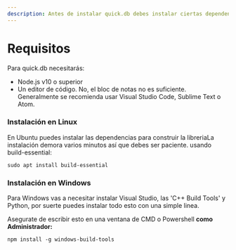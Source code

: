 ```yaml
---
description: Antes de instalar quick.db debes instalar ciertas dependencias.
---
```


# Requisitos

Para quick.db necesitarás:

* Node.js v10 o superior
* Un editor de código. No, el bloc de notas no es suficiente. Generalmente se recomienda usar Visual Studio Code, Sublime Text o Atom.

### Instalación en Linux

En Ubuntu puedes instalar las dependencias para construir la libreriaLa instalación demora varios minutos así que debes ser paciente. usando build-essential:

```text
sudo apt install build-essential
```

### Instalación en Windows

Para Windows vas a necesitar instalar Visual Studio, las 'C++ Build Tools' y Python, por suerte puedes instalar todo esto con una simple linea.  
  
Asegurate de escribir esto en una ventana de CMD o Powershell **como Administrador:**

```text
npm install -g windows-build-tools
```



